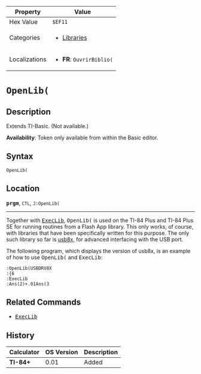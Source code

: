 | Property      | Value |
|---------------|-------|
| Hex Value     | `$EF11`|
| Categories    | <ul><li>[Libraries](<../categories/Libraries.md>)</li></ul> |
| Localizations | <ul><li><b>FR</b>: `OuvrirBiblio(`</li></ul> |

# `OpenLib(`

## Description
Extends TI-Basic. (Not available.)


<b>Availability</b>: Token only available from within the Basic editor.

## Syntax
`OpenLib(`

## Location
<tt><kbd><b>prgm</b></kbd></tt>, `CTL`, `J:OpenLib(`
<hr>

Together with <tt><a href="ExecLib.md">ExecLib</a></tt>, <tt>OpenLib(</tt> is used on the TI-84 Plus and TI-84 Plus SE for running routines from a Flash App library. This only works, of course, with libraries that have been specifically written for this purpose. The only such library so far is [usb8x](http://usb8x.sourceforge.net/), for advanced interfacing with the USB port.

The following program, which displays the version of usb8x, is an example of how to use <tt>OpenLib(</tt> and <tt>ExecLib</tt>:

```ti-basic
:OpenLib(USBDRV8X
:{6
:ExecLib
:Ans(2)+.01Ans(3
```

## Related Commands

*   <tt><a href="ExecLib.md">ExecLib</a></tt>

## History
| Calculator | OS Version | Description |
|------------|------------|-------------|
| <b>TI-84+</b> | 0.01 | Added |


